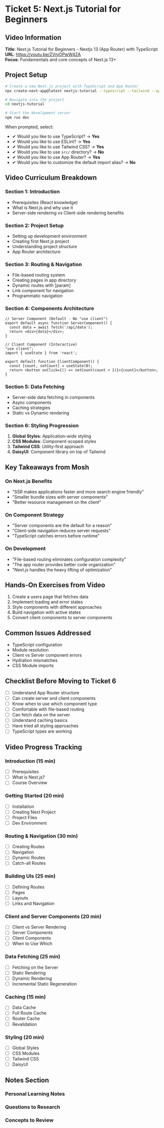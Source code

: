 # Ticket 5: Next.js Tutorial for Beginners

## Video Information
**Title**: Next.js Tutorial for Beginners - Nextjs 13 (App Router) with TypeScript  
**URL**: https://youtu.be/ZVnjOPwW4ZA  
**Focus**: Fundamentals and core concepts of Next.js 13+

## Project Setup
```bash
# Create a new Next.js project with TypeScript and App Router
npx create-next-app@latest nextjs-tutorial --typescript --tailwind --app

# Navigate into the project
cd nextjs-tutorial

# Start the development server
npm run dev
```

When prompted, select:
- ✔ Would you like to use TypeScript? → **Yes**
- ✔ Would you like to use ESLint? → **Yes**
- ✔ Would you like to use Tailwind CSS? → **Yes**
- ✔ Would you like to use `src/` directory? → **No**
- ✔ Would you like to use App Router? → **Yes**
- ✔ Would you like to customize the default import alias? → **No**

## Video Curriculum Breakdown

### Section 1: Introduction
- Prerequisites (React knowledge)
- What is Next.js and why use it
- Server-side rendering vs Client-side rendering benefits

### Section 2: Project Setup
- Setting up development environment
- Creating first Next.js project
- Understanding project structure
- App Router architecture

### Section 3: Routing & Navigation
- File-based routing system
- Creating pages in app directory
- Dynamic routes with [param]
- Link component for navigation
- Programmatic navigation

### Section 4: Components Architecture
```tsx
// Server Component (Default - No "use client")
export default async function ServerComponent() {
  const data = await fetch('/api/data');
  return <div>{data}</div>;
}

// Client Component (Interactive)
"use client";
import { useState } from 'react';

export default function ClientComponent() {
  const [count, setCount] = useState(0);
  return <button onClick={() => setCount(count + 1)}>{count}</button>;
}
```

### Section 5: Data Fetching
- Server-side data fetching in components
- Async components
- Caching strategies
- Static vs Dynamic rendering

### Section 6: Styling Progression
1. **Global Styles**: Application-wide styling
2. **CSS Modules**: Component-scoped styles
3. **Tailwind CSS**: Utility-first approach
4. **DaisyUI**: Component library on top of Tailwind

## Key Takeaways from Mosh

### On Next.js Benefits
- "SSR makes applications faster and more search engine friendly"
- "Smaller bundle sizes with server components"
- "Better resource management on the client"

### On Component Strategy
- "Server components are the default for a reason"
- "Client-side navigation reduces server requests"
- "TypeScript catches errors before runtime"

### On Development
- "File-based routing eliminates configuration complexity"
- "The app router provides better code organization"
- "Next.js handles the heavy lifting of optimization"

## Hands-On Exercises from Video
1. Create a users page that fetches data
2. Implement loading and error states
3. Style components with different approaches
4. Build navigation with active states
5. Convert client components to server components

## Common Issues Addressed
- TypeScript configuration
- Module resolution
- Client vs Server component errors
- Hydration mismatches
- CSS Module imports

## Checklist Before Moving to Ticket 6
- [ ] Understand App Router structure
- [ ] Can create server and client components
- [ ] Know when to use which component type
- [ ] Comfortable with file-based routing
- [ ] Can fetch data on the server
- [ ] Understand caching basics
- [ ] Have tried all styling approaches
- [ ] TypeScript types are working

## Video Progress Tracking

### Introduction (15 min)
- [ ] Prerequisites
- [ ] What is Next.js?
- [ ] Course Overview

### Getting Started (20 min)
- [ ] Installation
- [ ] Creating Next Project
- [ ] Project Files
- [ ] Dev Environment

### Routing & Navigation (30 min)
- [ ] Creating Routes
- [ ] Navigation
- [ ] Dynamic Routes
- [ ] Catch-all Routes

### Building UIs (25 min)
- [ ] Defining Routes
- [ ] Pages
- [ ] Layouts
- [ ] Links and Navigation

### Client and Server Components (20 min)
- [ ] Client vs Server Rendering
- [ ] Server Components
- [ ] Client Components
- [ ] When to Use Which

### Data Fetching (25 min)
- [ ] Fetching on the Server
- [ ] Static Rendering
- [ ] Dynamic Rendering
- [ ] Incremental Static Regeneration

### Caching (15 min)
- [ ] Data Cache
- [ ] Full Route Cache
- [ ] Router Cache
- [ ] Revalidation

### Styling (20 min)
- [ ] Global Styles
- [ ] CSS Modules
- [ ] Tailwind CSS
- [ ] DaisyUI

## Notes Section

### Personal Learning Notes
<!-- Add your own notes here as you work through the video -->

### Questions to Research
<!-- Track questions that come up during the tutorial -->

### Concepts to Review
<!-- Mark concepts that need more practice -->